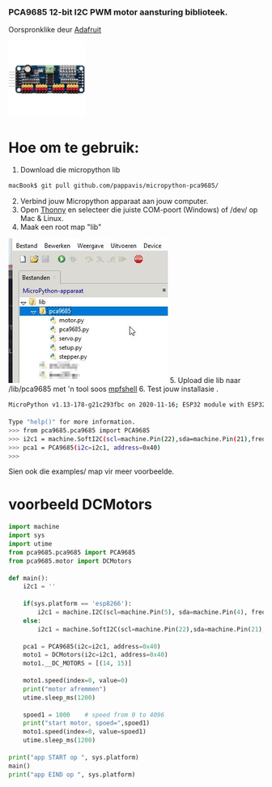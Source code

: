 ### PCA9685 12-bit I2C PWM motor aansturing biblioteek.
Oorspronklike deur <a href="https://github.com/adafruit/micropython-adafruit-pca9685" target="_blank">Adafruit</a>

<img src="https://github.com/pappavis/micropython-pca9685/blob/main/plaatjes/pca9685_breakout.gif?raw=true" width="30%" height="30%">

# Hoe om te gebruik:

1. Download die micropython lib
```bash
macBook$ git pull github.com/pappavis/micropython-pca9685/
```

2. Verbind jouw Micropython apparaat aan jouw computer.
3. Open <a href="https://thonny.org/">Thonny</a> en selecteer die juiste COM-poort (Windows) of /dev/ op Mac & Linux.
4. Maak een root map "lib"
 <img src="https://github.com/pappavis/micropython-pca9685/blob/main/plaatjes/thonny_pad.jpg?raw=true">
5. Upload die lib naar /lib/pca9685 met 'n tool soos <a href="https://github.com/wendlers/mpfshell" target="_blank">mpfshell</a>
6. Test jouw installasie .

```bash
MicroPython v1.13-178-g21c293fbc on 2020-11-16; ESP32 module with ESP32

Type "help()" for more information.
>>> from pca9685.pca9685 import PCA9685
>>> i2c1 = machine.SoftI2C(scl=machine.Pin(22),sda=machine.Pin(21),freq=100000)
>>> pca1 = PCA9685(i2c=i2c1, address=0x40)
>>> 
```
Sien ook die examples/ map vir meer voorbeelde.

# voorbeeld DCMotors

```python
import machine
import sys
import utime
from pca9685.pca9685 import PCA9685
from pca9685.motor import DCMotors

def main():
    i2c1 = ''
    
    if(sys.platform == 'esp8266'):
        i2c1 = machine.I2C(scl=machine.Pin(5), sda=machine.Pin(4), freq=100000)
    else:
        i2c1 = machine.SoftI2C(scl=machine.Pin(22),sda=machine.Pin(21),freq=100000)

    pca1 = PCA9685(i2c=i2c1, address=0x40)
    moto1 = DCMotors(i2c=i2c1, address=0x40)
    moto1.__DC_MOTORS = [(14, 15)]
    
    moto1.speed(index=0, value=0)
    print("motor afremmen")
    utime.sleep_ms(1200)
    
    spoed1 = 1000    # speed from 0 to 4096
    print("start motor, spoed=",spoed1)
    moto1.speed(index=0, value=spoed1)
    utime.sleep_ms(1200)

print("app START op ", sys.platform)
main()
print("app EIND op ", sys.platform)

```
